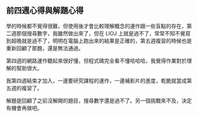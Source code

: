 ## 前四週心得與解題心得
學的時候都不覺得很難，但使用後才會比較理解概念的運作跟一些盲點的存在，第二週那個搜尋數字，我雖然做出來了，但在 LIOJ 上就是過不了，常常不知不覺寫到超晚就是過不了，明明在電腦上跑出來的結果是正確的，第五週複習的時候也是重新回顧了那題，還是無法通過。

第四週的網路運作聽起來很好懂，但程式碼完全看不懂哈哈哈，我覺得作業對於理解的幫助很大。

我第四週結束才加入，一邊要研究課程的運作，一邊補影片的進度，乾脆就當成第五週的複習了。

解題是回顧了之前沒解開的題目，搜尋數字還是過不了。另一個挑戰來不及，決定有機會再做吧。
